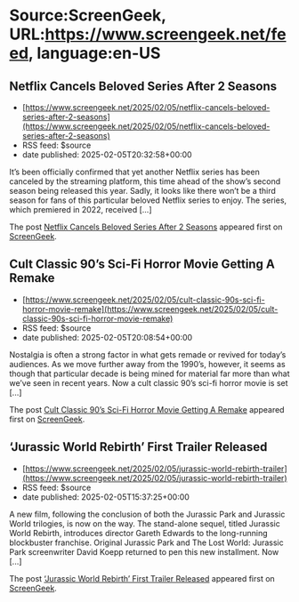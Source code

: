# Source:ScreenGeek, URL:https://www.screengeek.net/feed, language:en-US

## Netflix Cancels Beloved Series After 2 Seasons
 - [https://www.screengeek.net/2025/02/05/netflix-cancels-beloved-series-after-2-seasons](https://www.screengeek.net/2025/02/05/netflix-cancels-beloved-series-after-2-seasons)
 - RSS feed: $source
 - date published: 2025-02-05T20:32:58+00:00

<p>It&#8217;s been officially confirmed that yet another Netflix series has been canceled by the streaming platform, this time ahead of the show&#8217;s second season being released this year. Sadly, it looks like there won&#8217;t be a third season for fans of this particular beloved Netflix series to enjoy. The series, which premiered in 2022, received [...]</p>
<p>The post <a href="https://www.screengeek.net/2025/02/05/netflix-cancels-beloved-series-after-2-seasons/">Netflix Cancels Beloved Series After 2 Seasons</a> appeared first on <a href="https://www.screengeek.net">ScreenGeek</a>.</p>

## Cult Classic 90’s Sci-Fi Horror Movie Getting A Remake
 - [https://www.screengeek.net/2025/02/05/cult-classic-90s-sci-fi-horror-movie-remake](https://www.screengeek.net/2025/02/05/cult-classic-90s-sci-fi-horror-movie-remake)
 - RSS feed: $source
 - date published: 2025-02-05T20:08:54+00:00

<p>Nostalgia is often a strong factor in what gets remade or revived for today&#8217;s audiences. As we move further away from the 1990&#8217;s, however, it seems as though that particular decade is being mined for material far more than what we&#8217;ve seen in recent years. Now a cult classic 90&#8217;s sci-fi horror movie is set [...]</p>
<p>The post <a href="https://www.screengeek.net/2025/02/05/cult-classic-90s-sci-fi-horror-movie-remake/">Cult Classic 90&#8217;s Sci-Fi Horror Movie Getting A Remake</a> appeared first on <a href="https://www.screengeek.net">ScreenGeek</a>.</p>

## ‘Jurassic World Rebirth’ First Trailer Released
 - [https://www.screengeek.net/2025/02/05/jurassic-world-rebirth-trailer](https://www.screengeek.net/2025/02/05/jurassic-world-rebirth-trailer)
 - RSS feed: $source
 - date published: 2025-02-05T15:37:25+00:00

<p>A new film, following the conclusion of both the Jurassic Park and Jurassic World trilogies, is now on the way. The stand-alone sequel, titled Jurassic World Rebirth, introduces director Gareth Edwards to the long-running blockbuster franchise. Original Jurassic Park and The Lost World: Jurassic Park screenwriter David Koepp returned to pen this new installment. Now [...]</p>
<p>The post <a href="https://www.screengeek.net/2025/02/05/jurassic-world-rebirth-trailer/">&#8216;Jurassic World Rebirth&#8217; First Trailer Released</a> appeared first on <a href="https://www.screengeek.net">ScreenGeek</a>.</p>

